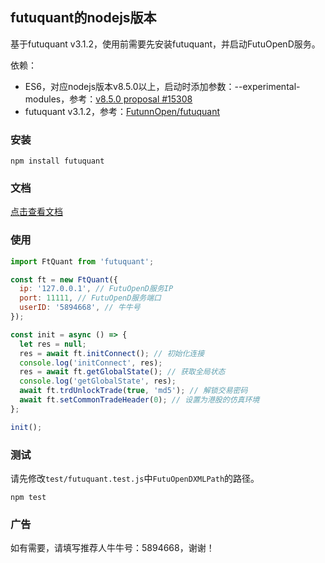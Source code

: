 ## futuquant的nodejs版本

基于futuquant v3.1.2，使用前需要先安装futuquant，并启动FutuOpenD服务。

依赖：

* ES6，对应nodejs版本v8.5.0以上，启动时添加参数：--experimental-modules，参考：[v8.5.0 proposal #15308](https://github.com/nodejs/node/pull/15308)
* futuquant v3.1.2，参考：[FutunnOpen/futuquant](https://github.com/FutunnOpen/futuquant/)

### 安装

```
npm install futuquant
```

### 文档

[点击查看文档](http://htmlpreview.github.io/?https://github.com/yisbug/futuquant/blob/master/doc/FutuQuant/0.0.1/index.html)

### 使用

```javascript
import FtQuant from 'futuquant';

const ft = new FtQuant({
  ip: '127.0.0.1', // FutuOpenD服务IP
  port: 11111, // FutuOpenD服务端口
  userID: '5894668', // 牛牛号
});

const init = async () => {
  let res = null;
  res = await ft.initConnect(); // 初始化连接
  console.log('initConnect', res);
  res = await ft.getGlobalState(); // 获取全局状态
  console.log('getGlobalState', res);
  await ft.trdUnlockTrade(true, 'md5'); // 解锁交易密码
  await ft.setCommonTradeHeader(0); // 设置为港股的仿真环境
};

init();

```

### 测试

请先修改`test/futuquant.test.js`中`FutuOpenDXMLPath`的路径。

```
npm test
```

### 广告

如有需要，请填写推荐人牛牛号：5894668，谢谢！